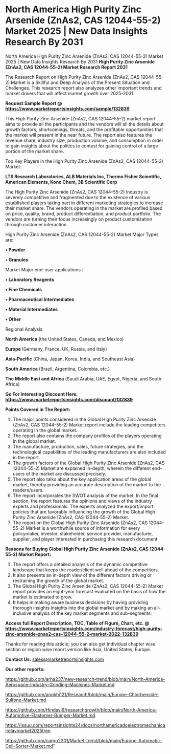 # North America High Purity Zinc Arsenide (ZnAs2, CAS 12044-55-2) Market 2025 | New Data Insights Research By 2031
North America High Purity Zinc Arsenide (ZnAs2, CAS 12044-55-2) Market 2025 | New Data Insights Research By 2031
<strong>High Purity Zinc Arsenide (ZnAs2, CAS 12044-55-2) Market Research Report 2031</strong>

The Research Report on High Purity Zinc Arsenide (ZnAs2, CAS 12044-55-2) Market is a Skillful and Deep Analysis of the Present Situation and Challenges. This research report also analyzes other important trends and market drivers that will affect market growth over 2025-2031.

<strong>Request Sample Report @ <a href=https://www.marketreportsinsights.com/sample/132839>https://www.marketreportsinsights.com/sample/132839</a></strong>

This High Purity Zinc Arsenide (ZnAs2, CAS 12044-55-2) market report aims to provide all the participants and the vendors will all the details about growth factors, shortcomings, threats, and the profitable opportunities that the market will present in the near future. The report also features the revenue share, industry size, production volume, and consumption in order to gain insights about the politics to contest for gaining control of a large portion of the market share.

Top Key Players in the High Purity Zinc Arsenide (ZnAs2, CAS 12044-55-2) Market:

<strong>LTS Research Laboratories, ALB Materials Inc, Thermo Fisher Scientific, American Elements, Kono Chem, 3B Scientific Corp</strong>

The High Purity Zinc Arsenide (ZnAs2, CAS 12044-55-2) Industry is severely competitive and fragmented due to the existence of various established players taking part in different marketing strategies to increase their market share. The vendors operating in the market are profiled based on price, quality, brand, product differentiation, and product portfolio. The vendors are turning their focus increasingly on product customization through customer interaction.

High Purity Zinc Arsenide (ZnAs2, CAS 12044-55-2) Market Major Types are:

<strong>• Powder

• Granules</strong>

Market Major end-user applications :

<strong>• Laboratory Reagents

• Fine Chemicals

• Pharmaceutical Intermediates

• Material Intermediates

• Other</strong>

Regional Analysis

</u><strong><b>North America</b></strong> (the United States, Canada, and Mexico)

<strong><b>Europe </b></strong>(Germany, France, UK, Russia, and Italy)

<strong><b>Asia-Pacific</b></strong> (China, Japan, Korea, India, and Southeast Asia)

<strong><b>South America</b></strong> (Brazil, Argentina, Colombia, etc.)

<strong><b>The Middle East and Africa</b></strong> (Saudi Arabia, UAE, Egypt, Nigeria, and South Africa)

<strong>Go For Interesting Discount Here: <a href=https://www.marketreportsinsights.com/discount/132839>https://www.marketreportsinsights.com/discount/132839</a></strong>

<strong>Points Covered in The Report:</strong>
<ol>
  <li>The major points considered in the Global High Purity Zinc Arsenide (ZnAs2, CAS 12044-55-2) Market report include the leading competitors operating in the global market.</li>
  <li>The report also contains the company profiles of the players operating in the global market.</li>
  <li>The manufacture, production, sales, future strategies, and the technological capabilities of the leading manufacturers are also included in the report.</li>
  <li>The growth factors of the Global High Purity Zinc Arsenide (ZnAs2, CAS 12044-55-2) Market are explained in-depth, wherein the different end-users of the market are discussed precisely.</li>
  <li>The report also talks about the key application areas of the global market, thereby providing an accurate description of the market to the readers/users.</li>
  <li>The report incorporates the SWOT analysis of the market. In the final section, the report features the opinions and views of the industry experts and professionals. The experts analyzed the export/import policies that are favorably influencing the growth of the Global High Purity Zinc Arsenide (ZnAs2, CAS 12044-55-2) Market.</li>
  <li>The report on the Global High Purity Zinc Arsenide (ZnAs2, CAS 12044-55-2) Market is a worthwhile source of information for every policymaker, investor, stakeholder, service provider, manufacturer, supplier, and player interested in purchasing this research document.</li>
</ol>
<strong>Reasons for Buying Global High Purity Zinc Arsenide (ZnAs2, CAS 12044-55-2) Market Report:</strong>

<ol>
  <li>The report offers a detailed analysis of the dynamic competitive landscape that keeps the reader/client well ahead of the competitors.</li>
  <li>It also presents an in-depth view of the different factors driving or restraining the growth of the global market.</li>
  <li>The Global High Purity Zinc Arsenide (ZnAs2, CAS 12044-55-2) Market report provides an eight-year forecast evaluated on the basis of how the market is estimated to grow.</li>
  <li>It helps in making aware business decisions by having providing thorough insights insights into the global market and by making an all-inclusive analysis of the key market segments and sub-segments.</li>
</ol>
<strong>Access full Report Description, TOC, Table of Figure, Chart, etc. @ <a href=https://www.marketreportsinsights.com/industry-forecast/high-purity-zinc-arsenide-znas2-cas-12044-55-2-market-2022-132839>https://www.marketreportsinsights.com/industry-forecast/high-purity-zinc-arsenide-znas2-cas-12044-55-2-market-2022-132839</a></strong>


Thanks for reading this article; you can also get individual chapter wise section or region wise report version like Asia, United States, Europe.

<strong>Contact Us:</strong>
sales@marketreportsinsights.com

<strong>Our other reports:</strong>

<a href=https://github.com/arha237/new-research-trend/blob/main/North-America-Aerospace-Industry-Grinding-Machines-Market.md>https://github.com/arha237/new-research-trend/blob/main/North-America-Aerospace-Industry-Grinding-Machines-Market.md</a>

<a href=https://github.com/anokhi121/Research/blob/main/Europe-Chlorbenside-Sulfone-Market.md>https://github.com/anokhi121/Research/blob/main/Europe-Chlorbenside-Sulfone-Market.md</a>

<a href=https://github.com/Hindavi9/researchgrowth/blob/main/North-America-Automotive-Elastomer-Bumper-Market.md>https://github.com/Hindavi9/researchgrowth/blob/main/North-America-Automotive-Elastomer-Bumper-Market.md</a>

<a href=https://issuu.com/reportsinsights24/docs/northamericadcelectromechanicalrelaymarket2025tren>https://issuu.com/reportsinsights24/docs/northamericadcelectromechanicalrelaymarket2025tren</a>

<a href=https://github.com/cargo2301/Market-trend/blob/main/Europe-Automatic-Cell-Sorter-Market.md>https://github.com/cargo2301/Market-trend/blob/main/Europe-Automatic-Cell-Sorter-Market.md</a>"
